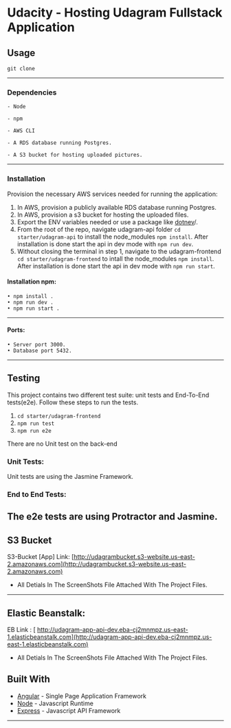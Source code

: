 # Udacity - Hosting Udagram Fullstack Application

## Usage

`git clone`

---

### Dependencies

```
- Node

- npm

- AWS CLI

- A RDS database running Postgres.

- A S3 bucket for hosting uploaded pictures.

```

---

### Installation

Provision the necessary AWS services needed for running the application:

1. In AWS, provision a publicly available RDS database running Postgres. <Place holder for link to classroom article>
1. In AWS, provision a s3 bucket for hosting the uploaded files. <Place holder for tlink to classroom article>
1. Export the ENV variables needed or use a package like [dotnev](https://www.npmjs.com/package/dotenv)/.
1. From the root of the repo, navigate udagram-api folder `cd starter/udagram-api` to install the node_modules `npm install`. After installation is done start the api in dev mode with `npm run dev`.
1. Without closing the terminal in step 1, navigate to the udagram-frontend `cd starter/udagram-frontend` to intall the node_modules `npm install`. After installation is done start the api in dev mode with `npm run start`.

#### Installation npm:

    • npm install .
    • npm run dev .
    • npm run start .

---

#### Ports:

    • Server port 3000.
    • Database port 5432.

---

## Testing

This project contains two different test suite: unit tests and End-To-End tests(e2e). Follow these steps to run the tests.

1. `cd starter/udagram-frontend`
1. `npm run test`
1. `npm run e2e`

There are no Unit test on the back-end

### Unit Tests:

Unit tests are using the Jasmine Framework.

### End to End Tests:

## The e2e tests are using Protractor and Jasmine.

## S3 Bucket

S3-Bucket [App] Link: [http://udagrambucket.s3-website.us-east-2.amazonaws.com](http://udagrambucket.s3-website.us-east-2.amazonaws.com)

- All Detials In The ScreenShots File Attached With The Project Files.

---

## Elastic Beanstalk:

EB Link : [ http://udagram-app-api-dev.eba-cj2mnmpz.us-east-1.elasticbeanstalk.com](http://udagram-app-api-dev.eba-cj2mnmpz.us-east-1.elasticbeanstalk.com)

- All Detials In The ScreenShots File Attached With The Project Files.

## Built With

- [Angular](https://angular.io/) - Single Page Application Framework
- [Node](https://nodejs.org) - Javascript Runtime
- [Express](https://expressjs.com/) - Javascript API Framework

---
